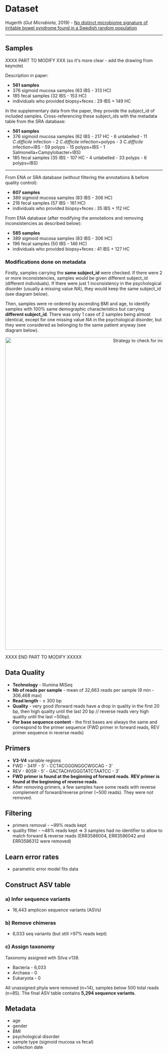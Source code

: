 # Dataset
Hugerth (_Gut Microbiota_, 2019) - [No distinct microbiome signature of irritable bowel syndrome found in a Swedish random population][1]

[1]: https://gut.bmj.com/content/69/6/1076


-------

## Samples

XXXX PART TO MODIFY XXX (so it's more clear - add the drawing from keynote)


Description in paper:
  - **561 samples**
  - 376 sigmoid mucosa samples (63 IBS - 313 HC)
  - 185 fecal samples (32 IBS - 153 HC)
  - individuals who provided biopsy+feces : 29 IBS + 149 HC

In the supplementary data from the paper, they provide the subject_id of included samples. Cross-referencing these subject_ids with the metadata table from the SRA database:
  - **561 samples**
  - 376 sigmoid mucosa samples (62 IBS - 217 HC - 6 unlabelled - 11 _C.difficile_ infection - 2 _C.difficile_ infection+polyps - 3 _C.difficile_ infection+IBS - 59 polyps - 15 polyps+IBS - 1 Salmonella+Campylobacter+IBS)
  - 185 fecal samples (35 IBS - 107 HC - 4 unlabelled - 33 polyps - 6 polyps+IBS)

------

From ENA or SRA database (without filtering the annotations & before quality control):
  - **607 samples**
  - 389 sigmoid mucosa samples (83 IBS - 306 HC)
  - 218 fecal samples (57 IBS - 161 HC)
  - individuals who provided biopsy+feces : 35 IBS + 112 HC


From ENA database (after modifying the annotations and removing inconsistencies as described below):
   - **585 samples**
   - 389 sigmoid mucosa samples (83 IBS - 306 HC)
   - 196 fecal samples (50 IBS - 146 HC)
  - individuals who provided biopsy+feces : 41 IBS + 127 HC


### Modifications done on metadata
Firstly, samples carrying the **same subject_id** were checked. If there were 2 or more inconsistencies, samples would be given different subject_id (different individuals). If there were just 1 inconsistency in the psychological disorder (usually a missing value _NA_), they would keep the same subject_id (see diagram below).

Then, samples were re-ordered by ascending BMI and age, to identify samples with 100% same demographic characteristics but carrying **different subject_id**. There was only 1 case of 2 samples being almost identical, except for one missing value _NA_ in the psychological disorder, but they were considered as belonging to the same patient anyway (see diagram below).

<p align="center">
    <img src="../Metadata_Strategy.jpg" width="1000" title="Strategy to check for inconsistencies in metadata">
</p>



XXXX END PART TO MODIFY XXXXX


## Data Quality
- **Technology** - Illumina MiSeq
- **Nb of reads per sample** - mean of 32,663 reads per sample (9 min - 306,468 max)
- **Read length** - ± 300 bp
- **Quality** - very good (forward reads have a drop in quality in the first 20 bp, then high quality until the last 20 bp // reverse reads very high quality until the last ~50bp).
- **Per base sequence content** - the first bases are always the same and correspond to the primer sequence (FWD primer in forward reads, REV primer sequence in reverse reads)


## Primers
- **V3-V4** variable regions
- FWD - 341F - 5’ - CCTACGGGNGGCWGCAG - 3’
- REV -  805R - 5’ - GACTACHVGGGTATCTAATCC - 3’
- **FWD primer is found at the beginning of forward reads**. **REV primer is found at the beginning of reverse reads**.
- After removing primers, a few samples have some reads with reverse complement of forward/reverse primer (~500 reads). They were not removed.

## Filtering
- primers removal - ~99% reads kept
- quality filter - ~48% reads kept => 3 samples had no identifier to allow to match forward & reverse reads (ERR3586004, ERR3586042 and ERR3586312 were removed)

## Learn error rates
- parametric error model fits data

## Construct ASV table
### a) Infer sequence variants
- 16,443 amplicon sequence variants (ASVs)

### b) Remove chimeras
- 6,033 seq variants (but still >97% reads kept)

### c) Assign taxonomy
Taxonomy assigned with Silva v138.
- Bacteria - 6,033
- Archaea - 0
- Eukaryota - 0

All unassigned phyla were removed (n=14), samples below 500 total reads (n=85). The final ASV table contains **5,294 sequence variants**.

## Metadata
- age
- gender
- BMI
- psychological disorder
- sample type (sigmoid mucosa vs fecal)
- collection date